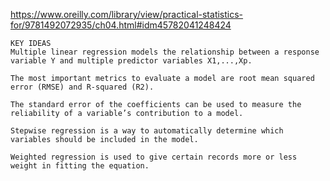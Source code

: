 https://www.oreilly.com/library/view/practical-statistics-for/9781492072935/ch04.html#idm45782041248424

```
KEY IDEAS
Multiple linear regression models the relationship between a response variable Y and multiple predictor variables X1,...,Xp.

The most important metrics to evaluate a model are root mean squared error (RMSE) and R-squared (R2).

The standard error of the coefficients can be used to measure the reliability of a variable’s contribution to a model.

Stepwise regression is a way to automatically determine which variables should be included in the model.

Weighted regression is used to give certain records more or less weight in fitting the equation.
```


